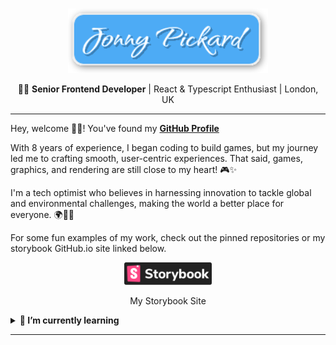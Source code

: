 <br/>

<p align="center">
  <a title="Github Repository" href="https://github.com/JonnyPickard/JonnyPickard.github.io">
    <img src="./assets/logo-text.svg" alt="Jonny Pickard Github" width="320px" />
  </a>
</p>

<p align="center"> 👨‍💻 <b>Senior Frontend Developer</b> | React & Typescript Enthusiast | London, UK </p>

<hr/>

<p align="justify">Hey, welcome 👋🏼! You've found my <b><a href="https://github.com/JonnyPickard">GitHub Profile</a></b></p> 

<p>
With 8 years of experience, I began coding to build games, but my journey led me to crafting smooth, user-centric experiences. That said, games, graphics, and rendering are still close to my heart! 🎮✨

I'm a tech optimist who believes in harnessing innovation to tackle global and environmental challenges, making the world a better place for everyone. 🌍🌱🦁

For some fun examples of my work, check out the pinned repositories or my storybook GitHub.io site linked below.</p>

<p align="center">
  <a title="View Storybook Site" href="https://jonnypickard.github.io/" target="_blank"><img src="./assets/storybook-badge.svg" width="140px;" alt="Jonny Pickard Storybook Site">
  </a>
</p>
<p align="center">
  <bq>My Storybook Site</bq>
</p>

<details>
  <summary><strong>🌱 I’m currently learning</strong></summary>
  <br/>
  
- [Blender](https://www.blender.org/)
- [ThreeJs](https://threejs.org/)
- [UE5](https://www.unrealengine.com/en-US/unreal-engine-5)

</details>

<hr/>
<br/>
